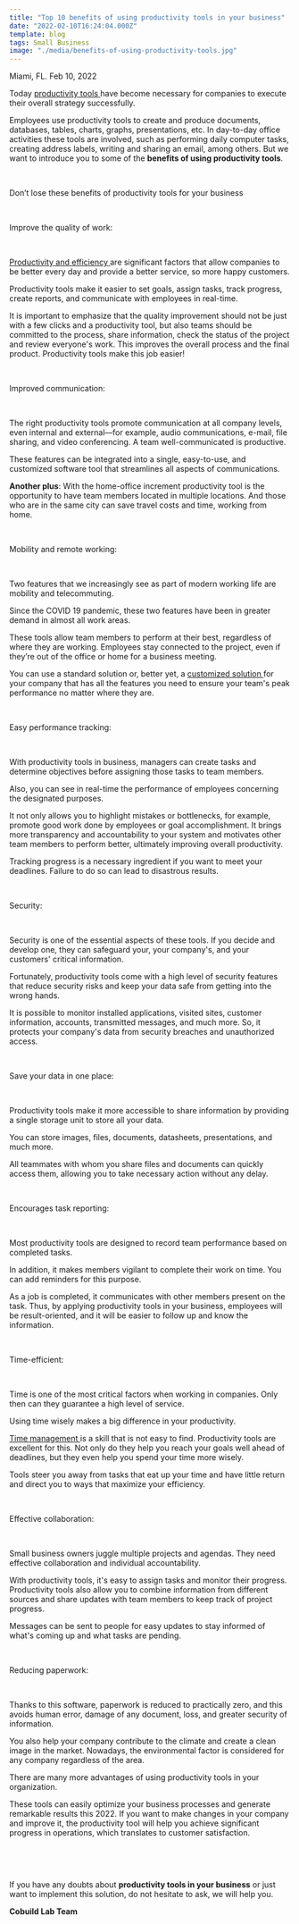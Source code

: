 ```yaml
---
title: "Top 10 benefits of using productivity tools in your business"
date: "2022-02-10T16:24:04.000Z"
template: blog
tags: Small Business
image: "./media/benefits-of-using-productivity-tools.jpg"
---
```


Miami, FL. Feb 10, 2022

Today <a target="_blank" href="https://www.cobuildlab.com/services/"> productivity tools </a> have become necessary for companies to execute their overall strategy successfully. 

Employees use productivity tools to create and produce documents, databases, tables, charts, graphs, presentations, etc. In day-to-day office activities these tools are involved, such as performing daily computer tasks, creating address labels, writing and sharing an email, among others. But we want to introduce you to some of the **benefits of using productivity tools**. 

<br>

<title-2>Don’t lose these benefits of productivity tools for your business</title-2>

<br>

<title-3>Improve the quality of work:</title-3>

<br>

<a target="_blank" href="https://www.cobuildlab.com/blog/improve-communications-to-increase-team-productivity-by-developing-custom-software/"> Productivity and efficiency </a> are significant factors that allow companies to be better every day and provide a better service, so more happy customers. 

Productivity tools make it easier to set goals, assign tasks, track progress, create reports, and communicate with employees in real-time. 

It is important to emphasize that the quality improvement should not be just with a few clicks and a productivity tool, but also teams should be committed to the process, share information, check the status of the project and review everyone's work. This improves the overall process and the final product. Productivity tools make this job easier!  

<br>

<title-3>Improved communication:</title-3>

<br>

The right productivity tools promote communication at all company levels, even internal and external—for example, audio communications, e-mail, file sharing, and video conferencing. A team well-communicated is productive. 

These features can be integrated into a single, easy-to-use, and customized software tool that streamlines all aspects of communications. 

**Another plus**: With the home-office increment productivity tool is the opportunity to have team members located in multiple locations. And those who are in the same city can save travel costs and time, working from home.

<br>

<title-3>Mobility and remote working:</title-3>

<br>

Two features that we increasingly see as part of modern working life are mobility and telecommuting. 

Since the COVID 19 pandemic, these two features have been in greater demand in almost all work areas. 

These tools allow team members to perform at their best, regardless of where they are working. Employees stay connected to the project, even if they’re out of the office or home for a business meeting.

You can use a standard solution or, better yet, a <a target="_blank" href="https://www.cobuildlab.com/services/"> customized solution </a> for your company that has all the features you need to ensure your team's peak performance no matter where they are.

<br>

<title-3>Easy performance tracking:</title-3>

<br>

With productivity tools in business, managers can create tasks and determine objectives before assigning those tasks to team members. 

Also, you can see in real-time the performance of employees concerning the designated purposes. 

It not only allows you to highlight mistakes or bottlenecks, for example, promote good work done by employees or goal accomplishment. It brings more transparency and accountability to your system and motivates other team members to perform better, ultimately improving overall productivity.   

Tracking progress is a necessary ingredient if you want to meet your deadlines. Failure to do so can lead to disastrous results.

<br>

<title-3>Security:</title-3>

<br>

Security is one of the essential aspects of these tools. If you decide and develop one, they can safeguard your, your company's, and your customers' critical information.  

Fortunately, productivity tools come with a high level of security features that reduce security risks and keep your data safe from getting into the wrong hands. 

It is possible to monitor installed applications, visited sites, customer information, accounts, transmitted messages, and much more. So, it protects your company's data from security breaches and unauthorized access.

<br>

<title-3>Save your data in one place:</title-3>

<br>

Productivity tools make it more accessible to share information by providing a single storage unit to store all your data. 

You can store images, files, documents, datasheets, presentations, and much more. 

All teammates with whom you share files and documents can quickly access them, allowing you to take necessary action without any delay.

<br>

<title-3>Encourages task reporting:</title-3>

<br>

Most productivity tools are designed to record team performance based on completed tasks. 

In addition, it makes members vigilant to complete their work on time. You can add reminders for this purpose.

As a job is completed, it communicates with other members present on the task. Thus, by applying productivity tools in your business, employees will be result-oriented, and it will be easier to follow up and know the information.

<br>

<title-3>Time-efficient:</title-3>

<br>

Time is one of the most critical factors when working in companies. Only then can they guarantee a high level of service. 

Using time wisely makes a big difference in your productivity. 

<a target="_blank" href="https://www.cobuildlab.com/blog/5-tools-that-can-help-to-manage-your-team's-time-and-tasks/"> Time management </a> is a skill that is not easy to find. Productivity tools are excellent for this. Not only do they help you reach your goals well ahead of deadlines, but they even help you spend your time more wisely. 

Tools steer you away from tasks that eat up your time and have little return and direct you to ways that maximize your efficiency.  

<br>

<title-3>Effective collaboration:</title-3>

<br>

Small business owners juggle multiple projects and agendas. They need effective collaboration and individual accountability. 

With productivity tools, it's easy to assign tasks and monitor their progress. Productivity tools also allow you to combine information from different sources and share updates with team members to keep track of project progress. 

Messages can be sent to people for easy updates to stay informed of what's coming up and what tasks are pending.

<br>

<title-3>Reducing paperwork:</title-3>

<br>

Thanks to this software, paperwork is reduced to practically zero, and this avoids human error, damage of any document, loss, and greater security of information. 

You also help your company contribute to the climate and create a clean image in the market. Nowadays, the environmental factor is considered for any company regardless of the area.  

There are many more advantages of using productivity tools in your organization. 

These tools can easily optimize your business processes and generate remarkable results this 2022. If you want to make changes in your company and improve it, the productivity tool will help you achieve significant progress in operations, which translates to customer satisfaction. 

<br>

<youtube-video id="cWFofeC14VM"></youtube-video>

<br>

If you have any doubts about **productivity tools in your business** or just want to implement this solution, do not hesitate to ask, we will help you. 

**Cobuild Lab Team**



